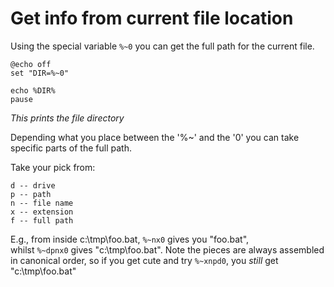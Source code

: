 # Get info from current file location

Using the special variable `%~0` you can get the full path for the current file.

```
@echo off
set "DIR=%~0"

echo %DIR%
pause
```
*This prints the file directory*

Depending what you place between the '%~' and the '0' you can take specific parts of the full path. 

Take your pick from:

```
d -- drive
p -- path
n -- file name
x -- extension
f -- full path
```

E.g., from inside c:\tmp\foo.bat, `%~nx0` gives you "foo.bat", whilst `%~dpnx0` gives "c:\tmp\foo.bat". Note the pieces are always assembled in canonical order, so if you get cute and try `%~xnpd0`, you _still_ get "c:\tmp\foo.bat"